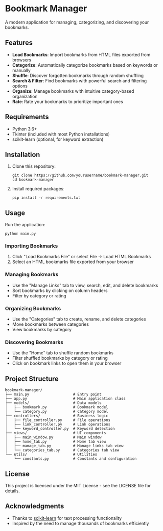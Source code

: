 # Bookmark Manager

A modern application for managing, categorizing, and discovering your bookmarks.

## Features

- **Load Bookmarks**: Import bookmarks from HTML files exported from browsers
- **Categorize**: Automatically categorize bookmarks based on keywords or manually
- **Shuffle**: Discover forgotten bookmarks through random shuffling
- **Search & Filter**: Find bookmarks with powerful search and filtering options
- **Organize**: Manage bookmarks with intuitive category-based organization
- **Rate**: Rate your bookmarks to prioritize important ones

## Requirements

- Python 3.6+
- Tkinter (included with most Python installations)
- scikit-learn (optional, for keyword extraction)

## Installation

1. Clone this repository:
   ```
   git clone https://github.com/yourusername/bookmark-manager.git
   cd bookmark-manager
   ```

2. Install required packages:
   ```
   pip install -r requirements.txt
   ```

## Usage

Run the application:
```
python main.py
```

### Importing Bookmarks

1. Click "Load Bookmarks File" or select File → Load HTML Bookmarks
2. Select an HTML bookmarks file exported from your browser

### Managing Bookmarks

- Use the "Manage Links" tab to view, search, edit, and delete bookmarks
- Sort bookmarks by clicking on column headers
- Filter by category or rating

### Organizing Bookmarks

- Use the "Categories" tab to create, rename, and delete categories
- Move bookmarks between categories
- View bookmarks by category

### Discovering Bookmarks

- Use the "Home" tab to shuffle random bookmarks
- Filter shuffled bookmarks by category or rating
- Click on bookmark links to open them in your browser

## Project Structure

```
bookmark-manager/
├── main.py                    # Entry point
├── app.py                     # Main application class
├── models/                    # Data models
│   ├── bookmark.py            # Bookmark model
│   └── category.py            # Category model
├── controllers/               # Business logic
│   ├── file_controller.py     # File operations
│   ├── link_controller.py     # Link operations
│   └── keyword_controller.py  # Keyword detection
├── views/                     # UI components
│   ├── main_window.py         # Main window
│   ├── home_tab.py            # Home tab view
│   ├── manage_tab.py          # Manage links tab view
│   └── categories_tab.py      # Categories tab view
└── utils/                     # Utilities
    └── constants.py           # Constants and configuration
```

## License

This project is licensed under the MIT License - see the LICENSE file for details.

## Acknowledgments

- Thanks to [scikit-learn](https://scikit-learn.org/) for text processing functionality
- Inspired by the need to manage thousands of bookmarks efficiently
